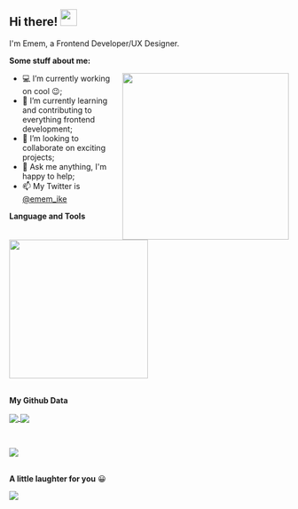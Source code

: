  ## Hi there! <img src="https://raw.githubusercontent.com/MartinHeinz/MartinHeinz/master/wave.gif" width="30px">

I'm Emem, a Frontend Developer/UX Designer.

**Some stuff about me:**

<img align="right" src="https://media.giphy.com/media/L1R1tvI9svkIWwpVYr/giphy.gif" width="300px">

- :computer: I’m currently working on cool :wink:;
- 🌱 I’m currently learning and contributing to everything frontend development;
- 👯 I’m looking to collaborate on exciting projects;
- 💬 Ask me anything, I'm happy to help;
- 📫 My Twitter is [@emem_ike](https://twitter.com/emem_ike)


**Language and Tools**

<a href="https://skillicons.dev" >
    <img width="250px" src="https://skillicons.dev/icons?i=js,ts,react,nodejs,figma,git,vscode" />
  </a>
  
   <br />
    <br />
  
  
  **My Github Data**
  
  
  <a  href="https://github.com/emem221/github-readme-stats">
  <img align="center" src="https://github-readme-streak-stats.herokuapp.com/?user=emem221&theme=highcontrast&repo=github-readme-streak-stats" />
  </a> 
  
  <a href="https://github.com/emem221/github-readme-stats">
  <img align="center" src="https://github-readme-stats.vercel.app/api/top-langs/?username=emem221&layout=compact&theme=highcontrast&repo=github-readme-stats" />
</a> 
 
&nbsp;


  
   <a href="https://github.com/emem221/github-readme-stats">
  <img align="center" src="https://github-readme-stats.vercel.app/api?username=emem221&show_icons=true&theme=radical&repo=github-readme-stats" />
</a>


 <br />
 <br />
 
 **A little laughter for you** :grinning:

<a href="https://github.com/emem221/github-readme-stats">
<img align="center"  src="https://readme-jokes.vercel.app/api" />
</a>





  
  

  
